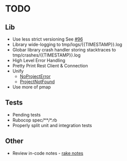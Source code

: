 # TODO

## Lib

- Use less strict versioning See [#96](https://github.com/gooddata/gooddata-ruby/pull/196)
- Library wide-logging to tmp/logs/{{TIMESTAMP}}.log
- Globar library crash handler storing stacktraces to tmp/crashes/{{TIMESTAMP}}.log
- High Level Error Handling
- Pretty Print Rest Client & Connection
- Unify
  - [NoProjectError](https://github.com/gooddata/gooddata-ruby/blob/master/lib/gooddata/exceptions/no_project_error.rb)
  - [ProjectNotFound](https://github.com/gooddata/gooddata-ruby/blob/master/lib/gooddata/exceptions/project_not_found.rb)
- Use more of pmap

## Tests

- Pending tests
- Rubocop spec/**/*.rb
- Properly split unit and integration tests

## Other

- Review in-code notes - [rake notes](https://gist.github.com/korczis/a127456afdda3df4e3a6)
